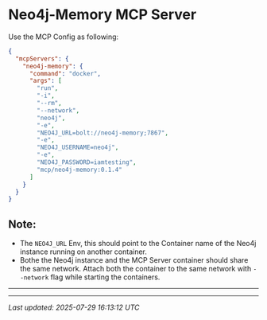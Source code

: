 # Neo4j-Memory MCP Server


Use the MCP Config as following:
```json
{
  "mcpServers": {
    "neo4j-memory": {
      "command": "docker",
      "args": [
        "run",
        "-i",
        "--rm",
        "--network",
        "neo4j",
        "-e",
        "NEO4J_URL=bolt://neo4j-memory;7867",
        "-e",
        "NEO4J_USERNAME=neo4j",
        "-e",
        "NEO4J_PASSWORD=iamtesting",
        "mcp/neo4j-memory:0.1.4"
      ]
    }
  }
}
```
 
 ## Note:
- The `NEO4J_URL` Env, this should point to the Container name of the Neo4j instance running on
another container.
- Bothe the Neo4j instance and the MCP Server container should share the same network. Attach both
the container to the same network with `--network` flag while starting the containers.



**** 


---
*Last updated: 2025-07-29 16:13:12 UTC*
